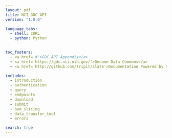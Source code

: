 ```yaml
---
layout: pdf
title: NCI GDC API
version: "1.0.0"

language_tabs:
  - shell: cURL
  - python: Python
  

toc_footers:
  - <a href='#'>GDC API Appendix</a>
  - <a href='https://gdc.nci.nih.gov/'>Genome Data Commons</a>
  - <a href='http://github.com/tripit/slate'>Documentation Powered by Slate</a>

includes:
  - introduction
  - authentication
  - query
  - endpoints
  - download
  - submit
  - bam_slicing
  - data_transfer_tool
  - errors

search: true
---
```



